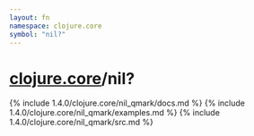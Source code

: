 ```yaml
---
layout: fn
namespace: clojure.core
symbol: "nil?"
---
```


# [clojure.core](../)/nil?

{% include 1.4.0/clojure.core/nil_qmark/docs.md %}
{% include 1.4.0/clojure.core/nil_qmark/examples.md %}
{% include 1.4.0/clojure.core/nil_qmark/src.md %}

